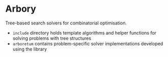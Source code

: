 # Arbory

Tree-based search solvers for combinatorial optimisation.

* `include` directory holds template algorithms and helper functions for solving problems with tree structures
* `arboretum` contains problem-specific solver implementations developed using the library
